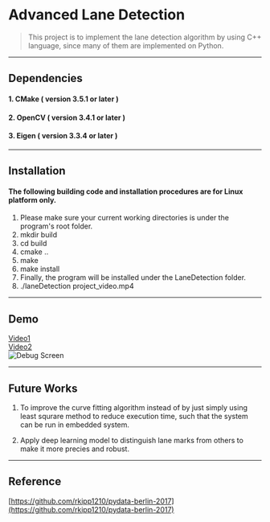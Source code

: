 # Advanced Lane Detection
>This project is to implement the lane detection algorithm by using C++ language, since many of them are implemented on Python.

***

##  Dependencies
#### 1. CMake ( version 3.5.1 or later )  
#### 2. OpenCV ( version 3.4.1 or later )  
#### 3. Eigen ( version 3.3.4 or later )  

***
##  Installation

#### The following building code and installation procedures are for Linux platform only.  
1. Please make sure your current working directories is under the program's root folder.
2. mkdir build
3. cd build
4. cmake ..
5. make
6. make install
7. Finally, the program will be installed under the LaneDetection folder.
8. ./laneDetection project_video.mp4

***
## Demo
[Video1](https://youtu.be/mP4fvnvR0U8)  
[Video2](https://youtu.be/Ig0B8KG5qYU)  
![Debug Screen](https://github.com/HsucheChiang/Advanced_Lane_Detection/blob/master/Screenshot.png)

***
## Future Works
1. To improve the curve fitting algorithm instead of by just simply using least squrare method to reduce execution time, such that the system can be run in embedded system.  

2. Apply deep learning model to distinguish lane marks from others to make it more precies and robust.

***
## Reference
[https://github.com/rkipp1210/pydata-berlin-2017](https://github.com/rkipp1210/pydata-berlin-2017)





